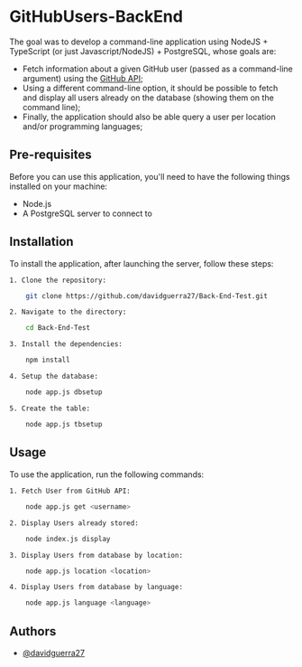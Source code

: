 # GitHubUsers-BackEnd
 The goal was to develop a command-line application using NodeJS + TypeScript (or just Javascript/NodeJS) + PostgreSQL, whose goals are:

- Fetch information about a given GitHub user (passed as a command-line argument) using the [GitHub API](https://docs.github.com/en/rest);
- Using a different command-line option, it should be possible to fetch and display all users already on the database (showing them on the command line);
- Finally, the application should also be able query a user per location and/or programming languages;



## Pre-requisites
Before you can use this application, you'll need to have the following things installed on your machine:

- Node.js
- A PostgreSQL server to connect to
## Installation
To install the application, after launching the server, follow these steps:

    1. Clone the repository:

```bash
    git clone https://github.com/davidguerra27/Back-End-Test.git

```
    2. Navigate to the directory:
```bash
    cd Back-End-Test
```
    3. Install the dependencies:
```bash
    npm install
```
    4. Setup the database:
```bash
    node app.js dbsetup
```  
    5. Create the table: 
```bash
    node app.js tbsetup
``` 
## Usage
To use the application, run the following commands:

    1. Fetch User from GitHub API:
```bash
    node app.js get <username>
```
    2. Display Users already stored:
```bash
    node index.js display
```
    3. Display Users from database by location:
```bash
    node app.js location <location>
```
    4. Display Users from database by language:
```bash
    node app.js language <language> 
```




## Authors

- [@davidguerra27](https://www.github.com/davidguerra27)


